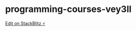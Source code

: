 # programming-courses-vey3ll

[Edit on StackBlitz ⚡️](https://stackblitz.com/edit/programming-courses-vey3ll)